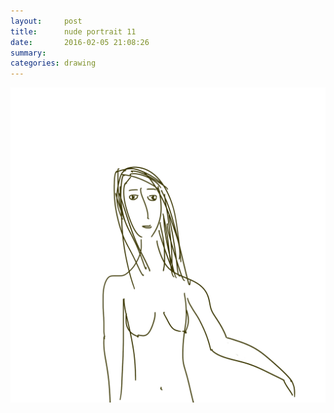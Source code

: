 ```yaml
---
layout:     post
title:      nude portrait 11
date:       2016-02-05 21:08:26
summary:    
categories: drawing
---
```

![nude portrait 11](/images/diary/nude-portrait-11.png "an imagination of Yao")
